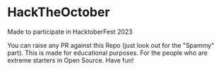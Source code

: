 # HackTheOctober
Made to participate in HacktoberFest 2023

You can raise any PR against this Repo (just look out for the "Spammy" part).
This is made for educational purposes. For the people who are extreme starters in Open Source.
Have fun!
